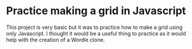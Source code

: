 # Practice making a grid in Javascript

This project is very basic but it was to practice how to make a grid using only Javascript.
I thought it would be a useful thing to practice as it would help with the creation of a Wordle clone. 
